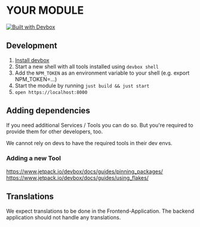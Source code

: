 # YOUR MODULE

[![Built with Devbox](https://jetpack.io/img/devbox/shield_moon.svg)](https://jetpack.io/devbox/docs/contributor-quickstart/)

## Development

1. [Install devbox](https://www.jetpack.io/devbox/docs/installing_devbox/)
2. Start a new shell with all tools installed using `devbox shell`
3. Add the `NPM_TOKEN` as an environment variable to your shell (e.g. export NPM_TOKEN=...)
3. Start the module by running `just build && just start`
4. `open https://localhost:8000`

## Adding dependencies

If you need additional Services / Tools you can do so.
But you're required to provide them for other developers, too.

We cannot rely on devs to have the required tools in their dev envs.

### Adding a new Tool

https://www.jetpack.io/devbox/docs/guides/pinning_packages/
https://www.jetpack.io/devbox/docs/guides/using_flakes/

## Translations

We expect translations to be done in the Frontend-Application.
The backend application should not handle any translations.
